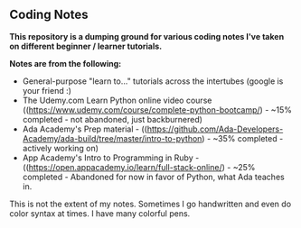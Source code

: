 ## Coding Notes
**This repository is a dumping ground for various coding notes I've taken on different beginner / learner tutorials.**  
  
**Notes are from the following:**  
 - General-purpose "learn to..." tutorials across the intertubes (google is your friend :)  
 - The Udemy.com Learn Python online video course ((https://www.udemy.com/course/complete-python-bootcamp/) - ~15% completed - not abandoned, just backburnered)  
 - Ada Academy's Prep material - ((https://github.com/Ada-Developers-Academy/ada-build/tree/master/intro-to-python) - ~35% completed - actively working on)  
 - App Academy's Intro to Programming in Ruby - ((https://open.appacademy.io/learn/full-stack-online/) - ~25% completed - Abandoned for now in favor of Python, what Ada teaches in.  
  
This is not the extent of my notes. Sometimes I go handwritten and even do color syntax at times. I have many colorful pens.   

